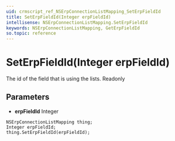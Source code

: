 ```yaml
---
uid: crmscript_ref_NSErpConnectionListMapping_SetErpFieldId
title: SetErpFieldId(Integer erpFieldId)
intellisense: NSErpConnectionListMapping.SetErpFieldId
keywords: NSErpConnectionListMapping, GetErpFieldId
so.topic: reference
---
```


# SetErpFieldId(Integer erpFieldId)

The id of the field that is using the lists. Readonly

## Parameters

* **erpFieldId** Integer

```crmscript
NSErpConnectionListMapping thing;
Integer erpFieldId;
thing.SetErpFieldId(erpFieldId);
```

